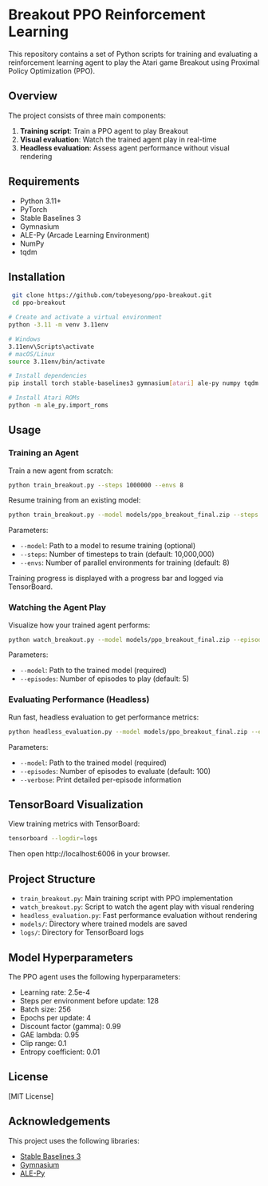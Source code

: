 # Breakout PPO Reinforcement Learning

This repository contains a set of Python scripts for training and evaluating a reinforcement learning agent to play the Atari game Breakout using Proximal Policy Optimization (PPO).

## Overview

The project consists of three main components:

1. **Training script**: Train a PPO agent to play Breakout
2. **Visual evaluation**: Watch the trained agent play in real-time 
3. **Headless evaluation**: Assess agent performance without visual rendering

## Requirements

- Python 3.11+
- PyTorch
- Stable Baselines 3
- Gymnasium
- ALE-Py (Arcade Learning Environment)
- NumPy
- tqdm

## Installation

  ```bash
   git clone https://github.com/tobeyesong/ppo-breakout.git
   cd ppo-breakout
   ```

```bash
# Create and activate a virtual environment
python -3.11 -m venv 3.11env

# Windows
3.11env\Scripts\activate
# macOS/Linux
source 3.11env/bin/activate

# Install dependencies
pip install torch stable-baselines3 gymnasium[atari] ale-py numpy tqdm

# Install Atari ROMs
python -m ale_py.import_roms
```

## Usage

### Training an Agent

Train a new agent from scratch:

```bash
python train_breakout.py --steps 1000000 --envs 8
```

Resume training from an existing model:

```bash
python train_breakout.py --model models/ppo_breakout_final.zip --steps 500000
```

Parameters:
- `--model`: Path to a model to resume training (optional)
- `--steps`: Number of timesteps to train (default: 10,000,000)
- `--envs`: Number of parallel environments for training (default: 8)

Training progress is displayed with a progress bar and logged via TensorBoard.

### Watching the Agent Play

Visualize how your trained agent performs:

```bash
python watch_breakout.py --model models/ppo_breakout_final.zip --episodes 5
```

Parameters:
- `--model`: Path to the trained model (required)
- `--episodes`: Number of episodes to play (default: 5)

### Evaluating Performance (Headless)

Run fast, headless evaluation to get performance metrics:

```bash
python headless_evaluation.py --model models/ppo_breakout_final.zip --episodes 100 --verbose
```

Parameters:
- `--model`: Path to the trained model (required)
- `--episodes`: Number of episodes to evaluate (default: 100)
- `--verbose`: Print detailed per-episode information

## TensorBoard Visualization

View training metrics with TensorBoard:

```bash
tensorboard --logdir=logs
```

Then open http://localhost:6006 in your browser.

## Project Structure

- `train_breakout.py`: Main training script with PPO implementation
- `watch_breakout.py`: Script to watch the agent play with visual rendering
- `headless_evaluation.py`: Fast performance evaluation without rendering
- `models/`: Directory where trained models are saved
- `logs/`: Directory for TensorBoard logs

## Model Hyperparameters

The PPO agent uses the following hyperparameters:
- Learning rate: 2.5e-4
- Steps per environment before update: 128
- Batch size: 256
- Epochs per update: 4
- Discount factor (gamma): 0.99
- GAE lambda: 0.95
- Clip range: 0.1
- Entropy coefficient: 0.01

## License

[MIT License]

## Acknowledgements

This project uses the following libraries:
- [Stable Baselines 3](https://github.com/DLR-RM/stable-baselines3)
- [Gymnasium](https://github.com/Farama-Foundation/Gymnasium)
- [ALE-Py](https://github.com/Farama-Foundation/Arcade-Learning-Environment)
